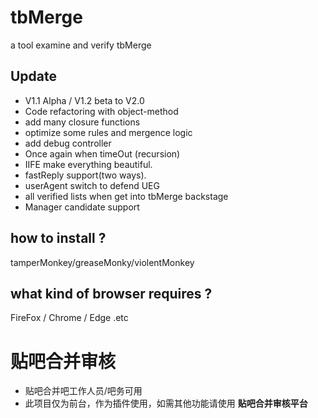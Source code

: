 # tbMerge
a tool examine and verify tbMerge 

## Update
- V1.1 Alpha / V1.2 beta to V2.0
- Code refactoring with object-method
- add many closure functions
- optimize some rules and mergence logic
- add debug controller
- Once again when timeOut (recursion)
- IIFE make everything beautiful.
- fastReply support(two ways).
- userAgent switch to defend UEG
- all verified lists when get into tbMerge backstage
- Manager candidate support

## how to install ?
tamperMonkey/greaseMonky/violentMonkey

## what kind of browser requires ?

FireFox / Chrome / Edge .etc


# 贴吧合并审核
- 贴吧合并吧工作人员/吧务可用
- 此项目仅为前台，作为插件使用，如需其他功能请使用 **贴吧合并审核平台**
